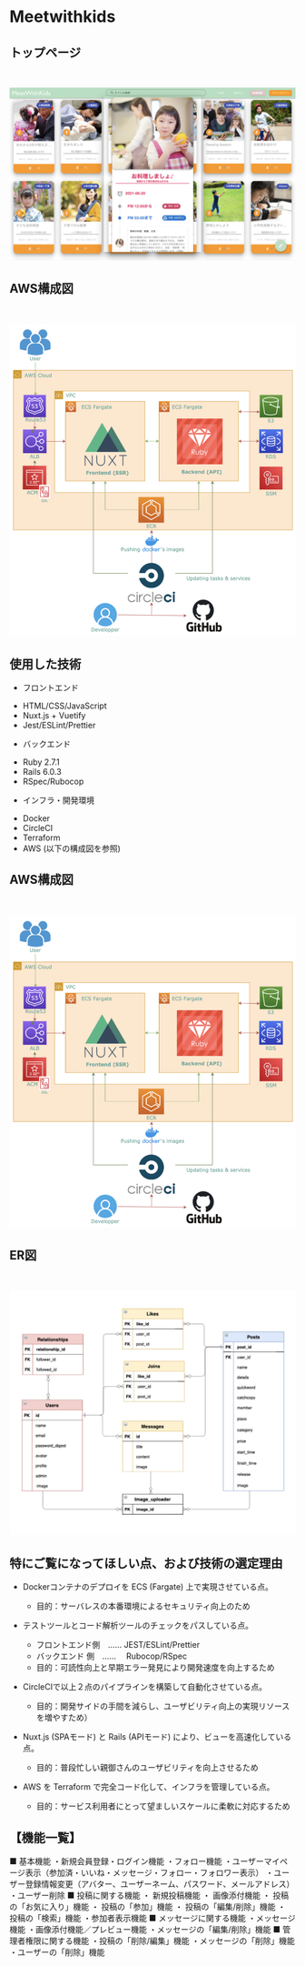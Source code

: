 # Meetwithkids


## トップページ
<br>

![TOP](/frontend/assets/images/readme/top1.png "TOP")
<br>




## AWS構成図
<br>

![AWS](/frontend/assets/images/infrastructure3.png "AWS")
<br>



## 使用した技術
* フロントエンド  
- HTML/CSS/JavaScript
- Nuxt.js + Vuetify
- Jest/ESLint/Prettier

* バックエンド 
- Ruby 2.7.1  
- Rails 6.0.3
- RSpec/Rubocop

* インフラ・開発環境  
- Docker
- CircleCI
- Terraform
- AWS (以下の構成図を参照)

## AWS構成図
<br>

![AWS](/frontend/assets/images/infrastructure3.png "AWS")
<br>


## ER図
<br>

![ER](frontend/assets/images/ER4.png "ER")
<br>


## 特にご覧になってほしい点、および技術の選定理由
* Dockerコンテナのデプロイを ECS (Fargate) 上で実現させている点。<br>
  * 目的：サーバレスの本番環境によるセキュリティ向上のため

* テストツールとコード解析ツールのチェックをパスしている点。<br>
  * フロントエンド側　……   JEST/ESLint/Prettier
  * バックエンド 側　……  　Rubocop/RSpec
  * 目的：可読性向上と早期エラー発見により開発速度を向上するため

* CircleCIで以上２点のパイプラインを構築して自動化させている点。
  * 目的：開発サイドの手間を減らし、ユーザビリティ向上の実現リソースを増やすため）

* Nuxt.js (SPAモード) と Rails (APIモード) により、ビューを高速化している点。<br>
  * 目的：普段忙しい親御さんのユーザビリティを向上させるため

* AWS を Terraform で完全コード化して、インフラを管理している点。<br>
  * 目的：サービス利用者にとって望ましいスケールに柔軟に対応するため


## 【機能一覧】
■ 基本機能
 ・新規会員登録・ログイン機能
 ・フォロー機能
 ・ユーザーマイページ表示（参加済・いいね・メッセージ・フォロー・フォロワー表示）
 ・ユーザー登録情報変更（アバター、ユーザーネーム、パスワード、メールアドレス）
 ・ユーザー削除
■ 投稿に関する機能
 ・ 新規投稿機能
 ・ 画像添付機能
 ・ 投稿の「お気に入り」機能
 ・ 投稿の「参加」機能
 ・ 投稿の「編集/削除」機能
 ・ 投稿の「検索」機能
 ・参加者表示機能
■ メッセージに関する機能
 ・メッセージ機能
 ・画像添付機能／プレビュー機能 
 ・メッセージの「編集/削除」機能
■ 管理者権限に関する機能
 ・投稿の「削除/編集」機能
 ・メッセージの「削除」機能
 ・ユーザーの「削除」機能





